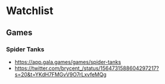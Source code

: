 # Watchlist

## Games
### Spider Tanks
- https://app.gala.games/games/spider-tanks
- https://twitter.com/brycent_/status/1564731588604297217?s=20&t=YKdH7FMGvV9O7rLxvfeMQg

### 
